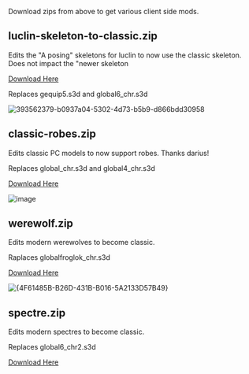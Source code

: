 Download zips from above to get various client side mods.

## luclin-skeleton-to-classic.zip
Edits the "A posing" skeletons for luclin to now use the classic skeleton. Does not impact the "newer skeleton

[Download Here](https://github.com/xackery/clientmods/blob/main/classic-robes.zip)

Replaces gequip5.s3d and global6_chr.s3d

![393562379-b0937a04-5302-4d73-b5b9-d866bdd30958](https://github.com/user-attachments/assets/30e3c537-0481-46e3-ba22-0314f0d59f79)

## classic-robes.zip
Edits classic PC models to now support robes. Thanks darius!

Replaces global_chr.s3d and global4_chr.s3d

[Download Here](https://github.com/xackery/clientmods/blob/main/luclin-skeleton-to-classic.zip)

![image](https://github.com/user-attachments/assets/e865325e-ae34-4cb2-9bea-c292e3591158)

## werewolf.zip

Edits modern werewolves to become classic.

Raplaces globalfroglok_chr.s3d

[Download Here](https://github.com/xackery/clientmods/blob/main/werewolf.zip)

![{4F61485B-B26D-431B-B016-5A2133D57B49}](https://github.com/user-attachments/assets/8d39f69e-676a-4c77-92e4-5ccce13131ad)

## spectre.zip

Edits modern spectres to become classic.

Replaces global6_chr2.s3d

[Download Here](https://github.com/xackery/clientmods/blob/main/spectre.zip)